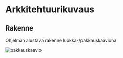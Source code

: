 # Arkkitehtuurikuvaus

## Rakenne

Ohjelman alustava rakenne luokka-/pakkauskaaviona:

![pakkauskaavio](https://user-images.githubusercontent.com/48988852/115379882-a64def80-a1da-11eb-9461-97eba953a3ff.png)
